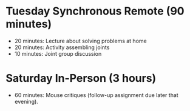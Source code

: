 # Tuesday Synchronous Remote (90 minutes)
- 20 minutes: Lecture about solving problems at home
- 20 minutes: Activity assembling joints
- 10 minutes: Joint group discussion


# Saturday In-Person (3 hours)
- 60 minutes: Mouse critiques (follow-up assignment due later that evening).